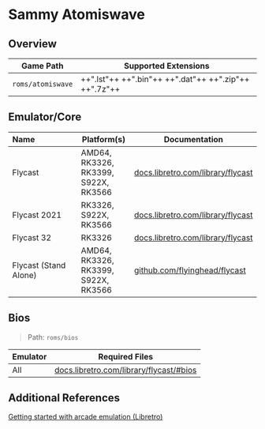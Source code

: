 # Sammy Atomiswave

## Overview

| Game Path | Supported Extensions |
| --- | --- |
| `roms/atomiswave` | ++".lst"++ ++".bin"++ ++".dat"++ ++".zip"++ ++".7z"++ |

## Emulator/Core

| Name&nbsp;&nbsp;&nbsp;&nbsp;&nbsp;&nbsp;&nbsp;&nbsp;&nbsp;&nbsp;&nbsp;&nbsp;&nbsp;&nbsp;&nbsp;&nbsp;&nbsp;&nbsp; | Platform(s) | Documentation |
| --- | --- | --- |
| Flycast | AMD64, RK3326, RK3399, S922X, RK3566 | [docs.libretro.com/library/flycast](https://docs.libretro.com/library/flycast/) |
| Flycast 2021 | RK3326, S922X, RK3566 | [docs.libretro.com/library/flycast](https://docs.libretro.com/library/flycast/) |
| Flycast 32 | RK3326 | [docs.libretro.com/library/flycast](https://docs.libretro.com/library/flycast/) |
| Flycast (Stand Alone) | AMD64, RK3326, RK3399, S922X, RK3566 | [github.com/flyinghead/flycast](https://github.com/flyinghead/flycast/) |

## Bios

> Path: `roms/bios`

| Emulator | Required Files | 
| --- | --- |
| All | [docs.libretro.com/library/flycast/#bios](https://docs.libretro.com/library/flycast/#bios) |

## Additional References

[Getting started with arcade emulation (Libretro)](https://docs.libretro.com/guides/arcade-getting-started/)